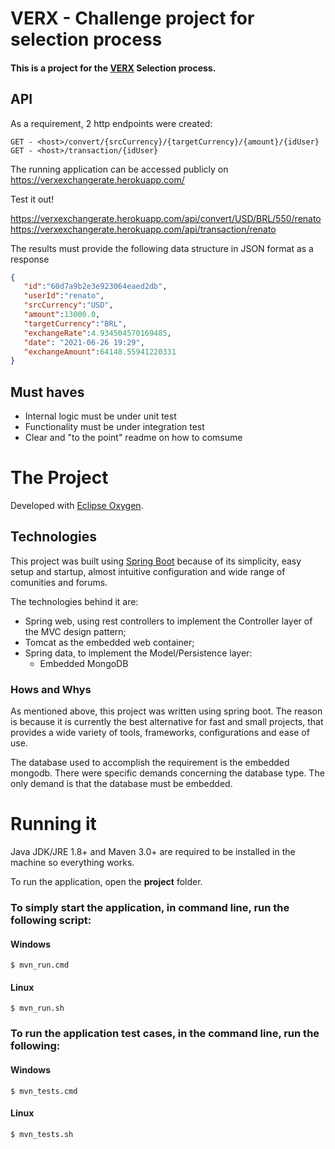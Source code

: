 # VERX - Challenge project for selection process
#### This is a project for the [VERX](https://www.verx.com.br/) Selection process.


## API
As a requirement, 2 http endpoints were created:
```
GET - <host>/convert/{srcCurrency}/{targetCurrency}/{amount}/{idUser}
GET - <host>/transaction/{idUser}
```
The running application can be accessed publicly on https://verxexchangerate.herokuapp.com/

Test it out!

https://verxexchangerate.herokuapp.com/api/convert/USD/BRL/550/renato
https://verxexchangerate.herokuapp.com/api/transaction/renato

The results must provide the following data structure in JSON format as a response
``` json
{
   "id":"60d7a9b2e3e923064eaed2db",
   "userId":"renato",
   "srcCurrency":"USD",
   "amount":13000.0,
   "targetCurrency":"BRL",
   "exchangeRate":4.934504570169485,
   "date": "2021-06-26 19:29",
   "exchangeAmount":64148.55941220331
}
```

## Must haves

* Internal logic must be under unit test
* Functionality must be under integration test
* Clear and "to the point" readme on how to comsume

# The Project

Developed with [Eclipse Oxygen](https://www.eclipse.org/oxygen/).

## Technologies

This project was built using [Spring Boot](https://spring.io/projects/spring-boot) because of its simplicity, easy setup and startup, almost intuitive configuration and wide range of comunities and forums.

The technologies behind it are:
* Spring web, using rest controllers to implement the Controller layer of the MVC design pattern;
 * Tomcat as the embedded web container;
 * Spring data, to implement the Model/Persistence layer:
   * Embedded MongoDB
 
 ### Hows and Whys
 
 As mentioned above, this project was written using spring boot. The reason is because it is currently the best alternative for fast and small projects, that provides a wide variety of tools, frameworks, configurations and ease of use.
 
 The database used to accomplish the requirement is the embedded mongodb. There were specific demands concerning the database type. The only demand is that the database must be embedded.
 
 # Running it
 
 Java JDK/JRE 1.8+ and Maven 3.0+ are required to be installed in the machine so everything works.
 
 To run the application, open the **project** folder.
### To simply start the application, in command line, run the following script:
#### Windows
```
$ mvn_run.cmd
```
#### Linux
```
$ mvn_run.sh
```


### To run the application test cases, in the command line, run the following:
#### Windows
```
$ mvn_tests.cmd
```
#### Linux
```
$ mvn_tests.sh
```

